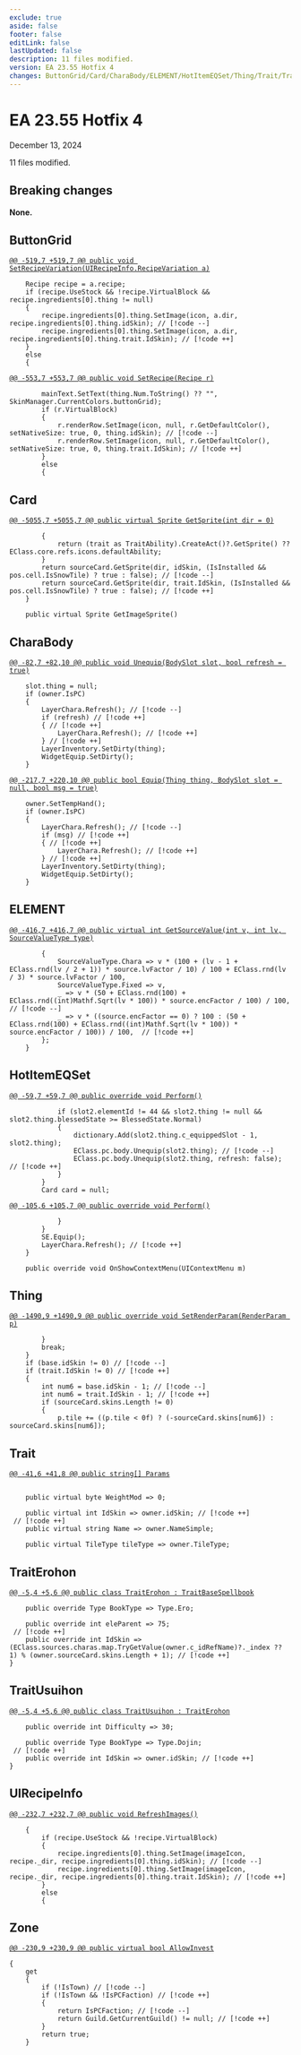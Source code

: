 ```yaml
---
exclude: true
aside: false
footer: false
editLink: false
lastUpdated: false
description: 11 files modified.
version: EA 23.55 Hotfix 4
changes: ButtonGrid/Card/CharaBody/ELEMENT/HotItemEQSet/Thing/Trait/TraitErohon/TraitUsuihon/UIRecipeInfo/Zone
---
```


# EA 23.55 Hotfix 4

December 13, 2024

11 files modified.

## Breaking changes

**None.**
## ButtonGrid

[`@@ -519,7 +519,7 @@ public void SetRecipeVariation(UIRecipeInfo.RecipeVariation a)`](https://github.com/Elin-Modding-Resources/Elin-Decompiled/blob/eda40ee9939e0fe982013a13291d7ca6c13209f8/Elin/ButtonGrid.cs#L519)
```cs:line-numbers=519
	Recipe recipe = a.recipe;
	if (recipe.UseStock && !recipe.VirtualBlock && recipe.ingredients[0].thing != null)
	{
		recipe.ingredients[0].thing.SetImage(icon, a.dir, recipe.ingredients[0].thing.idSkin); // [!code --]
		recipe.ingredients[0].thing.SetImage(icon, a.dir, recipe.ingredients[0].thing.trait.IdSkin); // [!code ++]
	}
	else
	{
```

[`@@ -553,7 +553,7 @@ public void SetRecipe(Recipe r)`](https://github.com/Elin-Modding-Resources/Elin-Decompiled/blob/eda40ee9939e0fe982013a13291d7ca6c13209f8/Elin/ButtonGrid.cs#L553)
```cs:line-numbers=553
		mainText.SetText(thing.Num.ToString() ?? "", SkinManager.CurrentColors.buttonGrid);
		if (r.VirtualBlock)
		{
			r.renderRow.SetImage(icon, null, r.GetDefaultColor(), setNativeSize: true, 0, thing.idSkin); // [!code --]
			r.renderRow.SetImage(icon, null, r.GetDefaultColor(), setNativeSize: true, 0, thing.trait.IdSkin); // [!code ++]
		}
		else
		{
```

## Card

[`@@ -5055,7 +5055,7 @@ public virtual Sprite GetSprite(int dir = 0)`](https://github.com/Elin-Modding-Resources/Elin-Decompiled/blob/eda40ee9939e0fe982013a13291d7ca6c13209f8/Elin/Card.cs#L5055)
```cs:line-numbers=5055
		{
			return (trait as TraitAbility).CreateAct()?.GetSprite() ?? EClass.core.refs.icons.defaultAbility;
		}
		return sourceCard.GetSprite(dir, idSkin, (IsInstalled && pos.cell.IsSnowTile) ? true : false); // [!code --]
		return sourceCard.GetSprite(dir, trait.IdSkin, (IsInstalled && pos.cell.IsSnowTile) ? true : false); // [!code ++]
	}

	public virtual Sprite GetImageSprite()
```

## CharaBody

[`@@ -82,7 +82,10 @@ public void Unequip(BodySlot slot, bool refresh = true)`](https://github.com/Elin-Modding-Resources/Elin-Decompiled/blob/eda40ee9939e0fe982013a13291d7ca6c13209f8/Elin/CharaBody.cs#L82)
```cs:line-numbers=82
	slot.thing = null;
	if (owner.IsPC)
	{
		LayerChara.Refresh(); // [!code --]
		if (refresh) // [!code ++]
		{ // [!code ++]
			LayerChara.Refresh(); // [!code ++]
		} // [!code ++]
		LayerInventory.SetDirty(thing);
		WidgetEquip.SetDirty();
	}
```

[`@@ -217,7 +220,10 @@ public bool Equip(Thing thing, BodySlot slot = null, bool msg = true)`](https://github.com/Elin-Modding-Resources/Elin-Decompiled/blob/eda40ee9939e0fe982013a13291d7ca6c13209f8/Elin/CharaBody.cs#L217)
```cs:line-numbers=217
	owner.SetTempHand();
	if (owner.IsPC)
	{
		LayerChara.Refresh(); // [!code --]
		if (msg) // [!code ++]
		{ // [!code ++]
			LayerChara.Refresh(); // [!code ++]
		} // [!code ++]
		LayerInventory.SetDirty(thing);
		WidgetEquip.SetDirty();
	}
```

## ELEMENT

[`@@ -416,7 +416,7 @@ public virtual int GetSourceValue(int v, int lv, SourceValueType type)`](https://github.com/Elin-Modding-Resources/Elin-Decompiled/blob/eda40ee9939e0fe982013a13291d7ca6c13209f8/Elin/ELEMENT.cs#L416)
```cs:line-numbers=416
		{
			SourceValueType.Chara => v * (100 + (lv - 1 + EClass.rnd(lv / 2 + 1)) * source.lvFactor / 10) / 100 + EClass.rnd(lv / 3) * source.lvFactor / 100, 
			SourceValueType.Fixed => v, 
			_ => v * (50 + EClass.rnd(100) + EClass.rnd((int)Mathf.Sqrt(lv * 100)) * source.encFactor / 100) / 100,  // [!code --]
			_ => v * ((source.encFactor == 0) ? 100 : (50 + EClass.rnd(100) + EClass.rnd((int)Mathf.Sqrt(lv * 100)) * source.encFactor / 100)) / 100,  // [!code ++]
		};
	}

```

## HotItemEQSet

[`@@ -59,7 +59,7 @@ public override void Perform()`](https://github.com/Elin-Modding-Resources/Elin-Decompiled/blob/eda40ee9939e0fe982013a13291d7ca6c13209f8/Elin/HotItemEQSet.cs#L59)
```cs:line-numbers=59
			if (slot2.elementId != 44 && slot2.thing != null && slot2.thing.blessedState >= BlessedState.Normal)
			{
				dictionary.Add(slot2.thing.c_equippedSlot - 1, slot2.thing);
				EClass.pc.body.Unequip(slot2.thing); // [!code --]
				EClass.pc.body.Unequip(slot2.thing, refresh: false); // [!code ++]
			}
		}
		Card card = null;
```

[`@@ -105,6 +105,7 @@ public override void Perform()`](https://github.com/Elin-Modding-Resources/Elin-Decompiled/blob/eda40ee9939e0fe982013a13291d7ca6c13209f8/Elin/HotItemEQSet.cs#L105)
```cs:line-numbers=105
			}
		}
		SE.Equip();
		LayerChara.Refresh(); // [!code ++]
	}

	public override void OnShowContextMenu(UIContextMenu m)
```

## Thing

[`@@ -1490,9 +1490,9 @@ public override void SetRenderParam(RenderParam p)`](https://github.com/Elin-Modding-Resources/Elin-Decompiled/blob/eda40ee9939e0fe982013a13291d7ca6c13209f8/Elin/Thing.cs#L1490)
```cs:line-numbers=1490
		}
		break;
	}
	if (base.idSkin != 0) // [!code --]
	if (trait.IdSkin != 0) // [!code ++]
	{
		int num6 = base.idSkin - 1; // [!code --]
		int num6 = trait.IdSkin - 1; // [!code ++]
		if (sourceCard.skins.Length != 0)
		{
			p.tile += ((p.tile < 0f) ? (-sourceCard.skins[num6]) : sourceCard.skins[num6]);
```

## Trait

[`@@ -41,6 +41,8 @@ public string[] Params`](https://github.com/Elin-Modding-Resources/Elin-Decompiled/blob/eda40ee9939e0fe982013a13291d7ca6c13209f8/Elin/Trait.cs#L41)
```cs:line-numbers=41

	public virtual byte WeightMod => 0;

	public virtual int IdSkin => owner.idSkin; // [!code ++]
 // [!code ++]
	public virtual string Name => owner.NameSimple;

	public virtual TileType tileType => owner.TileType;
```

## TraitErohon

[`@@ -5,4 +5,6 @@ public class TraitErohon : TraitBaseSpellbook`](https://github.com/Elin-Modding-Resources/Elin-Decompiled/blob/eda40ee9939e0fe982013a13291d7ca6c13209f8/Elin/TraitErohon.cs#L5)
```cs:line-numbers=5
	public override Type BookType => Type.Ero;

	public override int eleParent => 75;
 // [!code ++]
	public override int IdSkin => (EClass.sources.charas.map.TryGetValue(owner.c_idRefName)?._index ?? 1) % (owner.sourceCard.skins.Length + 1); // [!code ++]
}
```

## TraitUsuihon

[`@@ -5,4 +5,6 @@ public class TraitUsuihon : TraitErohon`](https://github.com/Elin-Modding-Resources/Elin-Decompiled/blob/eda40ee9939e0fe982013a13291d7ca6c13209f8/Elin/TraitUsuihon.cs#L5)
```cs:line-numbers=5
	public override int Difficulty => 30;

	public override Type BookType => Type.Dojin;
 // [!code ++]
	public override int IdSkin => owner.idSkin; // [!code ++]
}
```

## UIRecipeInfo

[`@@ -232,7 +232,7 @@ public void RefreshImages()`](https://github.com/Elin-Modding-Resources/Elin-Decompiled/blob/eda40ee9939e0fe982013a13291d7ca6c13209f8/Elin/UIRecipeInfo.cs#L232)
```cs:line-numbers=232
	{
		if (recipe.UseStock && !recipe.VirtualBlock)
		{
			recipe.ingredients[0].thing.SetImage(imageIcon, recipe._dir, recipe.ingredients[0].thing.idSkin); // [!code --]
			recipe.ingredients[0].thing.SetImage(imageIcon, recipe._dir, recipe.ingredients[0].thing.trait.IdSkin); // [!code ++]
		}
		else
		{
```

## Zone

[`@@ -230,9 +230,9 @@ public virtual bool AllowInvest`](https://github.com/Elin-Modding-Resources/Elin-Decompiled/blob/eda40ee9939e0fe982013a13291d7ca6c13209f8/Elin/Zone.cs#L230)
```cs:line-numbers=230
{
	get
	{
		if (!IsTown) // [!code --]
		if (!IsTown && !IsPCFaction) // [!code ++]
		{
			return IsPCFaction; // [!code --]
			return Guild.GetCurrentGuild() != null; // [!code ++]
		}
		return true;
	}
```

<style scoped>.vp-doc h1,.vp-doc h2,.vp-doc h3,.vp-doc h4,.vp-doc h5,.vp-doc h6 {text-transform: none;} .h3 {}</style>